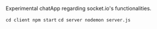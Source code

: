 Experimental chatApp regarding socket.io's functionalities.

`
cd client
npm start
`
`
cd server
nodemon server.js
`
